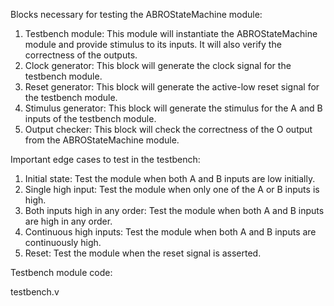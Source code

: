 Blocks necessary for testing the ABROStateMachine module:
1. Testbench module: This module will instantiate the ABROStateMachine module and provide stimulus to its inputs. It will also verify the correctness of the outputs.
2. Clock generator: This block will generate the clock signal for the testbench module.
3. Reset generator: This block will generate the active-low reset signal for the testbench module.
4. Stimulus generator: This block will generate the stimulus for the A and B inputs of the testbench module.
5. Output checker: This block will check the correctness of the O output from the ABROStateMachine module.

Important edge cases to test in the testbench:
1. Initial state: Test the module when both A and B inputs are low initially.
2. Single high input: Test the module when only one of the A or B inputs is high.
3. Both inputs high in any order: Test the module when both A and B inputs are high in any order.
4. Continuous high inputs: Test the module when both A and B inputs are continuously high.
5. Reset: Test the module when the reset signal is asserted.

Testbench module code:

testbench.v

